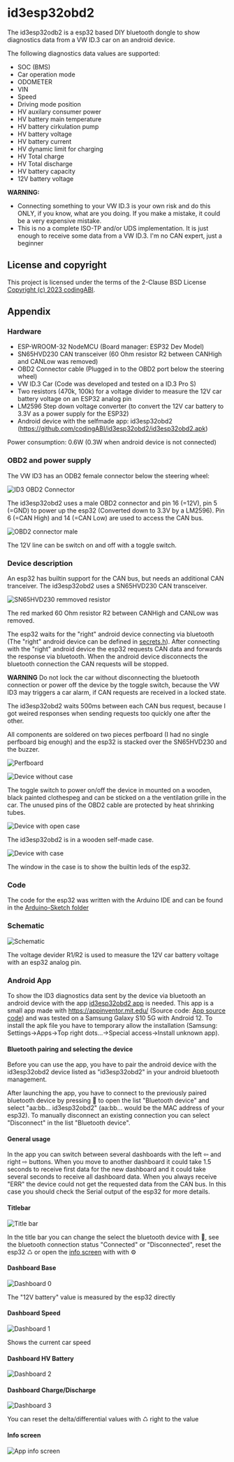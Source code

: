 # id3esp32obd2
The id3esp32odb2 is a esp32 based DIY bluetooth dongle to show diagnostics data from a VW ID.3 car on an android device.

The following diagnostics data values are supported:
- SOC (BMS)
- Car operation mode
- ODOMETER
- VIN
- Speed
- Driving mode position
- HV auxilary consumer power
- HV battery main temperature
- HV battery cirkulation pump 
- HV battery voltage
- HV battery current
- HV dynamic limit for charging
- HV Total charge
- HV Total discharge
- HV battery capacity
- 12V battery voltage

**WARNING:**
- Connecting something to your VW ID.3 is your own risk and do this ONLY, if you know, what are you doing. If you make a mistake, it could be a very expensive mistake.
- This is no a complete ISO-TP and/or UDS implementation. It is just enough to receive some data from a VW ID.3. I'm no CAN expert, just a beginner
  
## License and copyright
This project is licensed under the terms of the 2-Clause BSD License [Copyright (c) 2023 codingABI](LICENSE). 

## Appendix
### Hardware
- ESP-WROOM-32 NodeMCU (Board manager: ESP32 Dev Model)
- SN65HVD230 CAN transceiver (60 Ohm resistor R2 between CANHigh and CANLow was removed)
- OBD2 Connector cable (Plugged in to the OBD2 port below the steering wheel)
- VW ID.3 Car (Code was developed and tested on a ID.3 Pro S)
- Two resistors (470k, 100k) for a voltage divider to measure the 12V car battery voltage on an ESP32 analog pin 
- LM2596 Step down voltage converter (to convert the 12V car battery to 3.3V as a power supply for the ESP32)
- Android device with the selfmade app: id3esp32obd2 (https://github.com/codingABI/id3esp32obd2/id3esp32obd2.apk)

Power consumption: 0.6W (0.3W when android device is not connected)
### OBD2 and power supply
The VW ID3 has an ODB2 female connector below the steering wheel:

![ID3 OBD2 Connector](assets/images/id3obd2ConnectorFemale.jpg)

The id3esp32obd2 uses a male OBD2 connector and pin 16 (=12V), pin 5 (=GND) to power up the esp32 (Converted down to 3.3V by a LM2596). Pin 6 (=CAN High) and 14 (=CAN Low) are used to access the CAN bus. 

![OBD2 connector male](assets/images/obd2ConnectorMale.jpg)

The 12V line can be switch on and off with a toggle switch.
### Device description
An esp32 has builtin support for the CAN bus, but needs an additional CAN tranceiver. The id3esp32obd2 uses a SN65HVD230 CAN transceiver. 

![SN65HVD230 remmoved resistor](assets/images/SN65HVD230.jpg)

The red marked 60 Ohm resistor R2 between CANHigh and CANLow was removed. 

The esp32 waits for the "right" android device connecting via bluetooth (The "right" android device can be defined in  [secrets.h](/id3esp32obd2/secrets.h)). After connecting with the "right" android device the esp32 requests CAN data and forwards the response via bluetooth. When the android device disconnects the bluetooth connection the CAN requests will be stopped.

**WARNING**
Do not lock the car without disconnecting the bluetooth connection or power off the device by the toggle switch, because the VW ID3 may triggers a car alarm, if CAN requests are received in a locked state. 

The id3esp32obd2 waits 500ms between each CAN bus request, because I got weired responses when sending requests too quickly one after the other.

All components are soldered on two pieces perfboard (I had no single perfboard big enough) and the esp32 is stacked over the SN65HVD230 and the buzzer.

![Perfboard](assets/images/Perfboard.jpg)

![Device without case](assets/images/Device.jpg)

The toggle switch to power on/off the device in mounted on a wooden, black painted clothespeg and can be sticked on a the ventilation grille in the car. The unused pins of the OBD2 cable are protected by heat shrinking tubes.

![Device with open case](assets/images/DeviceWithOpenCase.jpg)

The id3esp32obd2 is in a wooden self-made case.

![Device with case](assets/images/DeviceWithCase.jpg)

The window in the case is to show the builtin leds of the esp32.
### Code
The code for the esp32 was written with the Arduino IDE and can be found in the [Arduino-Sketch folder](/id3esp32obd2)

### Schematic
![Schematic](assets/images/Schematic.png)

The voltage devider R1/R2 is used to measure the 12V car battery voltage with an esp32 analog pin.

### Android App
To show the ID3 diagnostics data sent by the device via bluetooth an android device with the app [id3esp32obd2 app](id3esp32obd2.apk) is needed. This app is a small app made with https://appinventor.mit.edu/ (Source code: [App source code](id3esp32obd2.aia)) and was tested on a Samsung Galaxy S10 5G with Android 12. To install the apk file you have to temporary allow the installation (Samsung: Settings->Apps->Top right dots...->Special access->Install unknown app).

#### Bluetooth pairing and selecting the device
Before you can use the app, you have to pair the android device with the id3esp32obd2 device listed as "id3esp32obd2" in your android bluetooth management.

After launching the app, you have to connect to the previously paired bluetooth device by pressing 🔗 to open the list "Bluetooth device" and select "aa:bb... id3esp32obd2" (aa:bb... would be the MAC address of your esp32). To manually disconnect an existing connection you can select "Disconnect" in the list "Bluetooth device". 

#### General usage
In the app you can switch between several dashboards with the left ⇦ and right ⇨ buttons. When you move to another dashboard it could take 1.5 seconds to receive first data for the new dashboard and it could take several seconds to receive all dashboard data. When you always receive "ERR" the device could not get the requested data from the CAN bus. In this case you should check the Serial output of the esp32 for more details.

#### Titlebar
![Title bar](assets/images/appTitleBar.jpg)

In the title bar you can change the select the bluetooth device with 🔗, see the bluetooth connection status "Connected" or "Disconnected", reset the esp32 ♺ or open the [info screen](#info-screen) with with ⚙

#### Dashboard Base
![Dashboard 0](assets/images/appDash0.jpg)

The "12V battery" value is measured by the esp32 directly
#### Dashboard Speed
![Dashboard 1](assets/images/appDash1.jpg)

Shows the current car speed
#### Dashboard HV Battery
![Dashboard 2](assets/images/appDash2.jpg)
#### Dashboard Charge/Discharge
![Dashboard 3](assets/images/appDash3.jpg)

You can reset the delta/differential values with ♺ right to the value
#### Info screen
![App info screen](assets/images/appInfoScreen.jpg)
